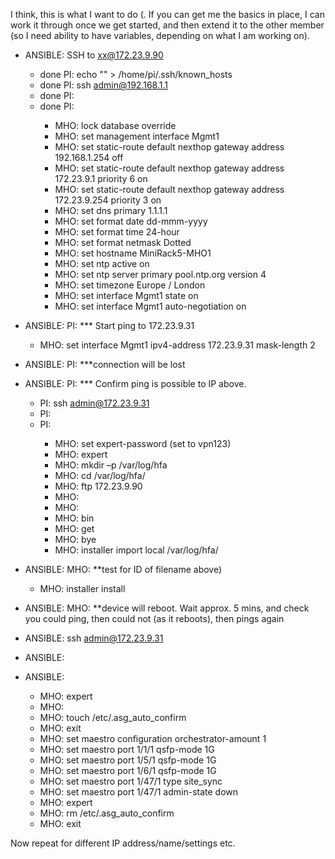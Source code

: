 I think, this is what I want to do (. If you can get me the basics in place, I can work it through once we get started, and then extend it to the other member (so I need ability to have variables, depending on what I am working on).

- ANSIBLE: SSH to  xx@172.23.9.90 
  - done PI: echo "" > /home/pi/.ssh/known_hosts
  - done PI: ssh admin@192.168.1.1
  - done PI: <user>
  - done PI: <password>
    - MHO: lock database override
    - MHO: set management interface Mgmt1
    - MHO: set static-route default nexthop gateway address 192.168.1.254 off
    - MHO: set static-route default nexthop gateway address 172.23.9.1 priority 6 on
    - MHO: set static-route default nexthop gateway address 172.23.9.254 priority 3 on
    - MHO: set dns primary 1.1.1.1
    - MHO: set format date dd-mmm-yyyy
    - MHO: set format time 24-hour
    - MHO: set format netmask Dotted
    - MHO: set hostname MiniRack5-MHO1
    - MHO: set ntp active on
    - MHO: set ntp server primary pool.ntp.org version 4
    - MHO: set timezone Europe / London
    - MHO: set interface Mgmt1 state on
    - MHO: set interface Mgmt1 auto-negotiation on

- ANSIBLE: PI: *** Start ping to 172.23.9.31
  - MHO: set interface Mgmt1 ipv4-address 172.23.9.31 mask-length 2
- ANSIBLE: PI: ***connection will be lost
- ANSIBLE: PI: *** Confirm ping is possible to IP above. 
  - PI: ssh admin@172.23.9.31
  - PI: <user>
  - PI: <password>
    - MHO: set expert-password (set to vpn123)
    - MHO: expert
    - MHO: mkdir –p /var/log/hfa 
    - MHO: cd /var/log/hfa/
    - MHO: ftp 172.23.9.90 
    - MHO: <user> 
    - MHO: <password>
    - MHO: bin
    - MHO: get <filename>
    - MHO: bye
    - MHO: installer import local /var/log/hfa/<filename>
- ANSIBLE:  MHO: **test for ID of filename above) 
  - MHO: installer install <id>
- ANSIBLE:  MHO: **device will reboot. Wait approx. 5 mins, and check you could ping, then could not (as it reboots), then pings again
- ANSIBLE:  ssh admin@172.23.9.31
- ANSIBLE:  <user>
- ANSIBLE:  <password>
  - MHO: expert 
  - MHO: <password>
  - MHO: touch /etc/.asg_auto_confirm
  - MHO: exit
  - MHO: set maestro configuration orchestrator-amount 1
  - MHO: set maestro port 1/1/1 qsfp-mode 1G
  - MHO: set maestro port 1/5/1 qsfp-mode 1G
  - MHO: set maestro port 1/6/1 qsfp-mode 1G
  - MHO: set maestro  port 1/47/1 type site_sync
  - MHO: set maestro  port 1/47/1 admin-state down
  - MHO: expert <password>
  - MHO: rm /etc/.asg_auto_confirm
  - MHO: exit

Now repeat for different IP address/name/settings etc.
